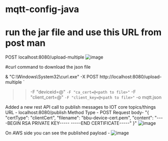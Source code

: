# mqtt-config-java

# run the jar file and use this URL from post man 
POST localhost:8080/upload-multiple
![image](https://github.com/user-attachments/assets/52ac8e80-28fa-497e-a0e1-a335d5fd0d10)

#curl command to download the json file 

& "C:\Windows\System32\curl.exe" -X POST http://localhost:8080/upload-multiple `
>>   -F "deviceid=@<path to file>" `
>>   -F "ca_cert=@<path to file>" `
>>   -F "client_cert=@<path to file>" `
>>   -F "client_key=@<path to file>" `
>>   -o mqtt.json
>>
>> 

Added a new rest API call to publish messages to IOT core topics/things
URL - localhost:8080/publish
Method Type - POST 
Request body- "{
  "certType": "clientCert",
  "filename": "bbu-device-cert.pem",
  "content": "----BEGIN RSA PRIVATE KEY-----
-----END CERTIFICATE-----"
}"
![image](https://github.com/user-attachments/assets/a4ebf9eb-1eef-4023-a484-4a86c5f6aae9)

On AWS side you can see the published payload -
![image](https://github.com/user-attachments/assets/bf52cf17-6cdf-4877-805d-cbef4c9d0317)
